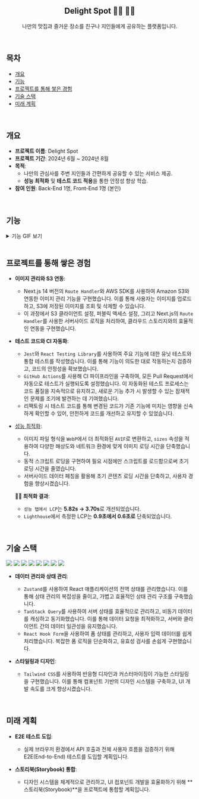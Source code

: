 <h2 style="text-align: center;">Delight Spot 👩‍💻 🧑‍💻</h2>
<p style="text-align: center;">나만의 맛집과 즐거운 장소를 친구나 지인들에게 공유하는 플랫폼입니다.</p>

<br />

## 목차

- [개요](#개요)
- [기능](#기능)
- [프로젝트를 통해 쌓은 경험](#프로젝트를-통해-쌓은-경험)
- [기술 스택](#기술-스택)
- [미래 계획](#미래-계획)

<br />

## 개요

- **프로젝트 이름**: Delight Spot
- **프로젝트 기간**: 2024년 6월 ~ 2024년 8월
- **목적**:
  - 나만의 관심사를 주변 지인들과 간편하게 공유할 수 있는 서비스 제공.
  - **성능 최적화** 및 **테스트 코드 적용**을 통한 안정성 향상 학습.
- **참여 인원**: Back-End 1명, Front-End 1명 (본인)

<br />

## 기능

<details>
<summary>기능 GIF 보기</summary>

- **카카오 로그인**: 카카오 계정을 사용하여 쉽게 로그인할 수 있는 기능.
- **스토어 CRUD**: 사용자가 스토어를 생성(Create), 읽기(Read), 수정(Update), 삭제(Delete)할 수 있는 기능.
- **리뷰 CRUD (평점)**: 사용자가 스토어에 대한 리뷰를 작성(Create), 읽기(Read), 수정(Update), 삭제(Delete)하며 평점을 부여할 수 있는 기능.
- **스토어 찜(Booking)하기**: 마음에 드는 스토어를 찜(Booking) 목록에 추가할 수 있는 기능.
- **나의 찜목록 확인과 제거**: 사용자가 자신이 찜한 스토어 목록을 확인하고, 목록에서 제거할 수 있는 기능.

<div style="display: flex; flex-direction: column; align-items: center; text-align: center; margin-bottom: 20px;">
  <h4>﹒Mypage</h4>
  <img src="https://github.com/delight-spot/README-Contents/blob/main/mypage.gif?raw=true" alt="Mypage" width="700" height="auto">
</div>

<div style="display: flex; flex-direction: column; align-items: center; text-align: center; margin-bottom: 20px;">
  <h4>﹒스토어 생성</h4>
  <img src="https://github.com/delight-spot/README-Contents/blob/main/create_store.gif?raw=true" alt="Create Store" width="700" height="auto">
</div>

<div style="display: flex; flex-direction: column; align-items: center; text-align: center; margin-bottom: 20px;">
  <h4>﹒리뷰 읽기</h4>
  <img src="https://github.com/delight-spot/README-Contents/blob/main/read_review.gif?raw=true" alt="Read Review" width="700" height="auto">
</div>

</details>

<br />

## 프로젝트를 통해 쌓은 경험

- **이미지 관리와 S3 연동**:

  - Next.js 14 버전의 `Route Handler`와 AWS SDK를 사용하여 Amazon S3와 연동한 이미지 관리 기능을 구현했습니다. 이를 통해 사용자는 이미지를 업로드하고, S3에 저장된 이미지를 조회 및 삭제할 수 있습니다.
  - 이 과정에서 S3 클라이언트 설정, 퍼블릭 액세스 설정, 그리고 Next.js의 `Route Handler`를 사용한 서버사이드 로직을 처리하여, 클라우드 스토리지와의 효율적인 연동을 구현했습니다.

- **테스트 코드와 CI 자동화**:

  - `Jest`와 `React Testing Library`를 사용하여 주요 기능에 대한 유닛 테스트와 통합 테스트를 작성했습니다. 이를 통해 기능이 의도한 대로 작동하는지 검증하고, 코드의 안정성을 확보했습니다.
  - `GitHub Actions`를 사용해 CI 파이프라인을 구축하여, 모든 Pull Request에서 자동으로 테스트가 실행되도록 설정했습니다. 이 자동화된 테스트 프로세스는 코드 품질을 지속적으로 유지하고, 새로운 기능 추가 시 발생할 수 있는 잠재적인 문제를 조기에 발견하는 데 기여했습니다.
  - 리팩토링 시 테스트 코드를 통해 변경된 코드가 기존 기능에 미치는 영향을 신속하게 확인할 수 있어, 안전하게 코드를 개선하고 유지할 수 있었습니다.

- [성능 최적화](https://jangth0655.github.io/jangth/blog/react-project-performance):

  - 이미지 파일 형식을 `WebP`에서 더 최적화된 `AVIF`로 변환하고, `sizes` 속성을 적용하여 다양한 해상도와 네트워크 환경에 맞게 이미지 로딩 시간을 단축했습니다.
  - 동적 스크립트 로딩을 구현하여 필요 시점에만 스크립트를 로드함으로써 초기 로딩 시간을 줄였습니다.
  - 서버사이드 데이터 페칭을 활용해 초기 콘텐츠 로딩 시간을 단축하고, 사용자 경험을 향상시켰습니다.

  **🧑‍💻 최적화 결과**:

  - `성능 탭에서 LCP`는 **5.82s -> 3.70s**로 개선되었습니다.
  - `Lighthouse`에서 측정한 LCP는 **0.9초에서 0.6초로** 단축되었습니다.

<br />

## 기술 스택

<p>
  <img src="https://img.shields.io/badge/Next.js-000000?style=for-the-badge&logo=Next.js&logoColor=white"/>
  <img src="https://img.shields.io/badge/Zustand-764ABC?style=for-the-badge&logo=zustand&logoColor=white"/>
  <img src="https://img.shields.io/badge/Tanstack%20Query-FF4154?style=for-the-badge&logo=react-query&logoColor=white"/>
  <img src="https://img.shields.io/badge/Jest-C21325?style=for-the-badge&logo=jest&logoColor=white"/>
  <img src="https://img.shields.io/badge/RTL-E33332?style=for-the-badge&logo=testing-library&logoColor=white"/>
  <img src="https://img.shields.io/badge/Framer%20Motion-0055FF?style=for-the-badge&logo=framer&logoColor=white"/>
  <img src="https://img.shields.io/badge/React%20Hook%20Form-EC5990?style=for-the-badge&logo=react-hook-form&logoColor=white"/>
  <img src="https://img.shields.io/badge/Tailwind%20CSS-38B2AC?style=for-the-badge&logo=tailwind-css&logoColor=white"/>
</p>

- **데이터 관리와 상태 관리**:

  - `Zustand`를 사용하여 React 애플리케이션의 전역 상태를 관리했습니다. 이를 통해 상태 관리의 복잡성을 줄이고, 가볍고 효율적인 상태 관리 구조를 구축했습니다.
  - `TanStack Query`를 사용하여 서버 상태를 효율적으로 관리하고, 비동기 데이터를 캐싱하고 동기화했습니다. 이를 통해 데이터 요청을 최적화하고, 서버와 클라이언트 간의 데이터 일관성을 유지했습니다.
  - `React Hook Form`을 사용하여 폼 상태를 관리하고, 사용자 입력 데이터를 쉽게 처리했습니다. 복잡한 폼 로직을 단순화하고, 유효성 검사를 손쉽게 구현했습니다.

- **스타일링과 디자인**:

  - `Tailwind CSS`를 사용하여 반응형 디자인과 커스터마이징이 가능한 스타일링을 구현했습니다. 이를 통해 컴포넌트 기반의 디자인 시스템을 구축하고, UI 개발 속도를 크게 향상시켰습니다.

<br />

## 미래 계획

- **E2E 테스트 도입**:

  - 실제 브라우저 환경에서 API 호출과 전체 사용자 흐름을 검증하기 위해 E2E(End-to-End) 테스트를 도입할 계획입니다.

- **스토리북(Storybook) 통합**:
  - 디자인 시스템을 체계적으로 관리하고, UI 컴포넌트 개발을 효율화하기 위해 **스토리북(Storybook)**을 프로젝트에 통합할 계획입니다.
